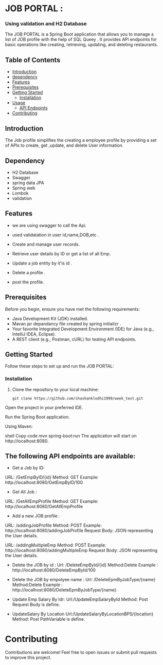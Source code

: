 
# JOB PORTAL  :
### Using validation and H2 Database

The JOB  PORTAL  is a Spring Boot application that allows you to manage a list of JOB profile  with the help of SQL Queey  . It provides API endpoints for basic operations like creating, retrieving, updating, and deleting restaurants.

## Table of Contents

- [Introduction](#introduction)
- [dependency](#dependency)
- [Features](#features)
- [Prerequisites](#prerequisites)
- [Getting Started](#getting-started)
  - [Installation](#installation)
- [Usage](#usage)
  - [API Endpoints](#api-endpoints)
- [Contributing](#contributing)


## Introduction

The Job profile  simplifies the creating  a employee profile by providing a set of APIs to create, get ,update, and delete User information.

## Dependency
- H2 Database 
- Swagger 
- spring data JPA
- Spring web 
- Lombok
- validation
## Features
- we are using swagger to call the Api.
-  used validatation in user id,name,DOB,etc .

- Create and manage user records.
- Retrieve user details by ID or get a list of all Emp.
- Update a job  entity by it'is id  .
- Delete a profile .
- post the profile.


## Prerequisites

Before you begin, ensure you have met the following requirements:

- Java Development Kit (JDK) installed.
- Mavan jar depandancy file created by spring initializr .
- Your favorite Integrated Development Environment (IDE) for Java (e.g., IntelliJ IDEA, Eclipse).
- A REST client (e.g., Postman, cURL) for testing API endpoints.

## Getting Started

Follow these steps to set up and run the  JOB PORTAL:

### Installation

1. Clone the repository to your local machine:

   ```shell
   git clone https://github.com/shashanklodhi1999/week_test.git
Open the project in your preferred IDE.

Run the Spring Boot application.

Using Maven:

shell
Copy code
mvn spring-boot:run
The application will start on http://localhost:8080.

 ## The following API endpoints are available:

- Get a Job by ID:

URL: /GetEmpByID/{id}
Method: GET
Example: http://localhost:8080/GetEmpByID/100

- Get All Job :

URL: /GetAllEmpProfile
Method: GET
Example: http://localhost:8080/GetAllEmpProfile

-  Add a new JOB profile :

URL: /addingJobProfile
Method: POST
Example: http://localhost:8080/addingJobProfile
Request Body: JSON representing the User details.

URL: /addingMultipleEmp
Method: POST
Example: http://localhost:8080/addingMultipleEmp
Request Body: JSON representing the User details.


- Delete the JOB by id :
Url: /DeleteEmpById/{id}
Method:Delete
Example : http://localhost:8080/DeleteEmpById/100

- Delete the JOB by empolyee name :
Url: /DeleteEpmByJobType/{name}
Method:Delete
Example : http://localhost:8080/DeleteEpmByJobType/{name}

- Update Emp Salary By Idr:
Url:/UpdateEmpSalaryById
Method: Post
Request Body  is define.

- UpdateSalary By Location 
Url:/UpdateSalaryByLocationBPS/{location}
Method: Post
PathVariable  is define.

# Contributing
Contributions are welcome! Feel free to open issues or submit pull requests to improve this project.
